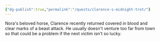 ```yaml
---
{"dg-publish":true,"permalink":"/quests/clarence-s-midnight-trot/"}
---
```


Nora's beloved horse, Clarence recently returned covered in blood and clear marks of a beast attack.  He usually doesn't venture too far from town so that could be a problem if the next victim isn't so lucky.